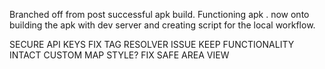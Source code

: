 Branched off from post successful apk build. Functioning apk . now onto building the apk with dev server and creating script for the local workflow.

SECURE API KEYS
FIX TAG RESOLVER ISSUE 
KEEP FUNCTIONALITY INTACT
CUSTOM MAP STYLE?
FIX SAFE AREA VIEW

